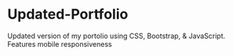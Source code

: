 # Updated-Portfolio
Updated version of my portolio using CSS, Bootstrap, & JavaScript. Features mobile responsiveness
